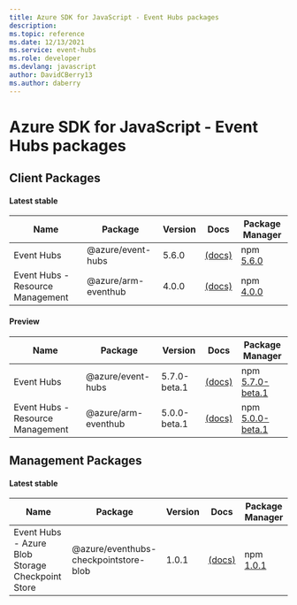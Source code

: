 ```yaml
---
title: Azure SDK for JavaScript - Event Hubs packages
description: 
ms.topic: reference
ms.date: 12/13/2021
ms.service: event-hubs
ms.role: developer
ms.devlang: javascript
author: DavidCBerry13
ms.author: daberry
---
```


# Azure SDK for JavaScript - Event Hubs packages

## Client Packages

#### Latest stable

| Name                  | Package              | Version          | Docs                   | Package Manager                |
|-----------------------|----------------------|------------------|------------------------|--------------------------------|
| Event Hubs | @azure/event-hubs | 5.6.0 | [(docs)](/javascript/sdk-demo/event-hubs/event-hubs/azure-event-hubs/stable)  | npm [5.6.0](https://www.npmjs.com/package/%40azure%2Fevent-hubs) |
| Event Hubs - Resource Management | @azure/arm-eventhub | 4.0.0 | [(docs)](/javascript/sdk-demo/event-hubs/arm-eventhub/azure-arm-eventhub/stable)  | npm [4.0.0](https://www.npmjs.com/package/%40azure%2Farm-eventhub) |
 

#### Preview

| Name                  | Package              | Version          | Docs                   | Package Manager                |
|-----------------------|----------------------|------------------|------------------------|--------------------------------|
| Event Hubs | @azure/event-hubs | 5.7.0-beta.1 | [(docs)](/javascript/sdk-demo/event-hubs/event-hubs/azure-event-hubs/beta)  | npm [5.7.0-beta.1](https://www.npmjs.com/package/%40azure%2Fevent-hubs%405.7.0-beta.1) |
| Event Hubs - Resource Management | @azure/arm-eventhub | 5.0.0-beta.1 | [(docs)](/javascript/sdk-demo/event-hubs/arm-eventhub/azure-arm-eventhub/beta)  | npm [5.0.0-beta.1](https://www.npmjs.com/package/%40azure%2Farm-eventhub%405.0.0-beta.1) |
 


 
 

## Management Packages

#### Latest stable

| Name                  | Package              | Version          | Docs                   | Package Manager                |
|-----------------------|----------------------|------------------|------------------------|--------------------------------|
| Event Hubs - Azure Blob Storage Checkpoint Store | @azure/eventhubs-checkpointstore-blob | 1.0.1 | [(docs)](/javascript/sdk-demo/event-hubs/eventhubs-checkpointstore-blob/azure-eventhubs-checkpointstore-blob/stable)  | npm [1.0.1](https://www.npmjs.com/package/%40azure%2Feventhubs-checkpointstore-blob) |
 

 

 
 
